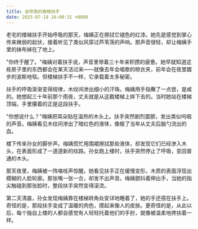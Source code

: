 ```yaml
---
title: 会呼吸的楼梯扶手
date: 2025-07-18 16:00:31 +0800
---
```


老宅的楼梯扶手开始呼吸的那天，梅姨正在擦拭它褪色的红漆。她先是感觉到掌心传来微弱的起伏，接着听见了类似风穿过芦苇荡的声响。那声音很轻，却让梅姨手里的抹布掉在了地上。

"你终于醒了。"梅姨对着扶手说，声音里带着三十年来积攒的疲惫。她早就知道这栋房子里的东西都会在某天活过来——就像去年会唱歌的晾衣夹，前年会在夜里踱步的波斯地毯。但楼梯扶手不一样，它承载着太多秘密。

扶手的呼吸渐渐变得规律，木纹间渗出细小的汗珠。梅姨用手指蘸了一点尝，是咸的。她想起三十年前那个雨夜，丈夫就是从这截楼梯上摔下去的。当时她站在楼梯顶端，手里攥着的正是这段扶手。

"你想说什么？"梅姨把耳朵贴在温热的木头上。扶手突然剧烈震颤，发出类似呜咽的声音。梅姨看见木纹间渗出了暗红色的液体，像极了当年从丈夫后脑勺流出的血。

楼下传来孙女的脚步声。梅姨慌忙用围裙擦拭那些液体，却发现它们已经渗入木头，在表面形成了一道道新的纹路。孙女跑上楼时，扶手突然停止了呼吸，变回普通的木头。

那天夜里，梅姨被一阵咯吱声惊醒。她看见扶手正在缓慢变形，木质的表面浮现出模糊的人脸轮廓。那张嘴一张一合，却发不出声音。梅姨颤抖着伸出手，当她的指尖触碰到那张脸时，整段扶手突然变得滚烫。

第二天清晨，孙女发现梅姨靠在楼梯转角处安详地睡着了，她的手还搭在扶手上。奇怪的是，那段扶手变成了温暖的肉色，摸起来像人的皮肤。更奇怪的是，从此以后，每个独自上楼的人都会感觉有人轻轻托着他们的手肘，就像被温柔地搀扶着一样。
